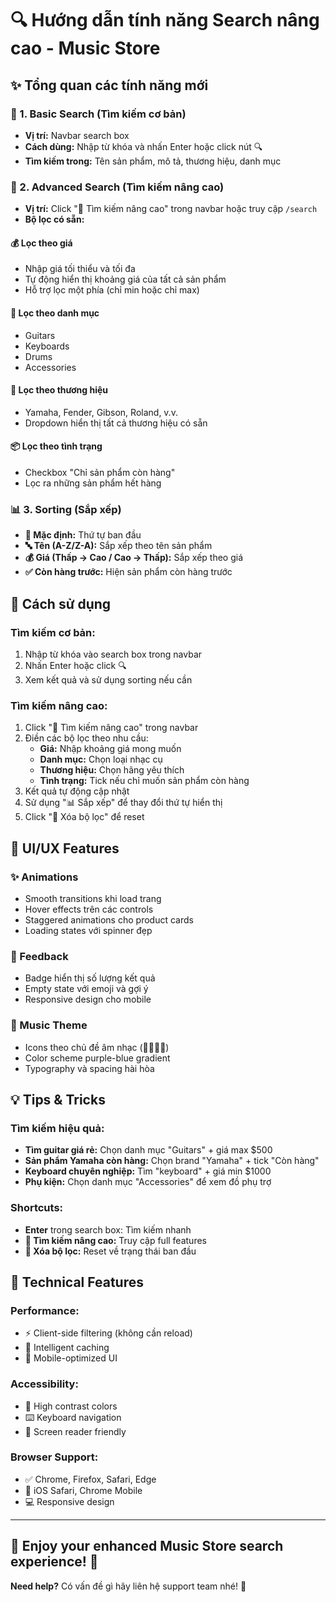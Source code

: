 # 🔍 Hướng dẫn tính năng Search nâng cao - Music Store

## ✨ Tổng quan các tính năng mới

### 🎯 1. Basic Search (Tìm kiếm cơ bản)
- **Vị trí:** Navbar search box
- **Cách dùng:** Nhập từ khóa và nhấn Enter hoặc click nút 🔍
- **Tìm kiếm trong:** Tên sản phẩm, mô tả, thương hiệu, danh mục

### 🔧 2. Advanced Search (Tìm kiếm nâng cao)
- **Vị trí:** Click "🔧 Tìm kiếm nâng cao" trong navbar hoặc truy cập `/search`
- **Bộ lọc có sẵn:**

#### 💰 Lọc theo giá
- Nhập giá tối thiểu và tối đa
- Tự động hiển thị khoảng giá của tất cả sản phẩm
- Hỗ trợ lọc một phía (chỉ min hoặc chỉ max)

#### 🎵 Lọc theo danh mục
- Guitars
- Keyboards  
- Drums
- Accessories

#### 🎸 Lọc theo thương hiệu
- Yamaha, Fender, Gibson, Roland, v.v.
- Dropdown hiển thị tất cả thương hiệu có sẵn

#### 📦 Lọc theo tình trạng
- Checkbox "Chỉ sản phẩm còn hàng"
- Lọc ra những sản phẩm hết hàng

### 📊 3. Sorting (Sắp xếp)
- **🎯 Mặc định:** Thứ tự ban đầu
- **🔤 Tên (A-Z/Z-A):** Sắp xếp theo tên sản phẩm
- **💰 Giá (Thấp → Cao / Cao → Thấp):** Sắp xếp theo giá
- **✅ Còn hàng trước:** Hiện sản phẩm còn hàng trước

## 🚀 Cách sử dụng

### Tìm kiếm cơ bản:
1. Nhập từ khóa vào search box trong navbar
2. Nhấn Enter hoặc click 🔍
3. Xem kết quả và sử dụng sorting nếu cần

### Tìm kiếm nâng cao:
1. Click "🔧 Tìm kiếm nâng cao" trong navbar
2. Điền các bộ lọc theo nhu cầu:
   - **Giá:** Nhập khoảng giá mong muốn
   - **Danh mục:** Chọn loại nhạc cụ
   - **Thương hiệu:** Chọn hãng yêu thích
   - **Tình trạng:** Tick nếu chỉ muốn sản phẩm còn hàng
3. Kết quả tự động cập nhật
4. Sử dụng "📊 Sắp xếp" để thay đổi thứ tự hiển thị
5. Click "🧹 Xóa bộ lọc" để reset

## 🎨 UI/UX Features

### ✨ Animations
- Smooth transitions khi load trang
- Hover effects trên các controls
- Staggered animations cho product cards
- Loading states với spinner đẹp

### 🔔 Feedback
- Badge hiển thị số lượng kết quả
- Empty state với emoji và gợi ý
- Responsive design cho mobile

### 🎵 Music Theme
- Icons theo chủ đề âm nhạc (🎸🎹🥁🎵)
- Color scheme purple-blue gradient
- Typography và spacing hài hòa

## 💡 Tips & Tricks

### Tìm kiếm hiệu quả:
- **Tìm guitar giá rẻ:** Chọn danh mục "Guitars" + giá max $500
- **Sản phẩm Yamaha còn hàng:** Chọn brand "Yamaha" + tick "Còn hàng"
- **Keyboard chuyên nghiệp:** Tìm "keyboard" + giá min $1000
- **Phụ kiện:** Chọn danh mục "Accessories" để xem đồ phụ trợ

### Shortcuts:
- **Enter** trong search box: Tìm kiếm nhanh
- **🔧 Tìm kiếm nâng cao:** Truy cập full features
- **🧹 Xóa bộ lọc:** Reset về trạng thái ban đầu

## 🔧 Technical Features

### Performance:
- ⚡ Client-side filtering (không cần reload)
- 🎯 Intelligent caching
- 📱 Mobile-optimized UI

### Accessibility:
- 🎨 High contrast colors
- ⌨️ Keyboard navigation
- 📖 Screen reader friendly

### Browser Support:
- ✅ Chrome, Firefox, Safari, Edge
- 📱 iOS Safari, Chrome Mobile
- 💻 Responsive design

---

## 🎵 Enjoy your enhanced Music Store search experience! 🎸

**Need help?** Có vấn đề gì hãy liên hệ support team nhé! 🎼 